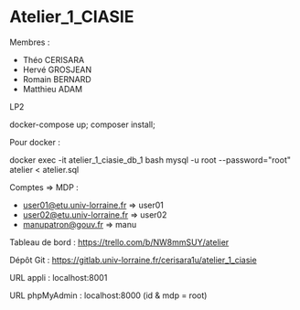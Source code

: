 # Atelier_1_CIASIE
Membres : 
- Théo CERISARA
- Hervé GROSJEAN
- Romain BERNARD
- Matthieu ADAM

LP2

docker-compose up;
composer install;

Pour docker : 

docker exec -it atelier_1_ciasie_db_1 bash
mysql -u root --password="root" atelier < atelier.sql


Comptes => MDP :
-	user01@etu.univ-lorraine.fr => user01
-	user02@etu.univ-lorraine.fr => user02
-	manupatron@gouv.fr => manu


Tableau de bord :
https://trello.com/b/NW8mmSUY/atelier


Dépôt Git : 
https://gitlab.univ-lorraine.fr/cerisara1u/atelier_1_ciasie

URL appli :
localhost:8001

URL phpMyAdmin :
localhost:8000 (id & mdp = root)